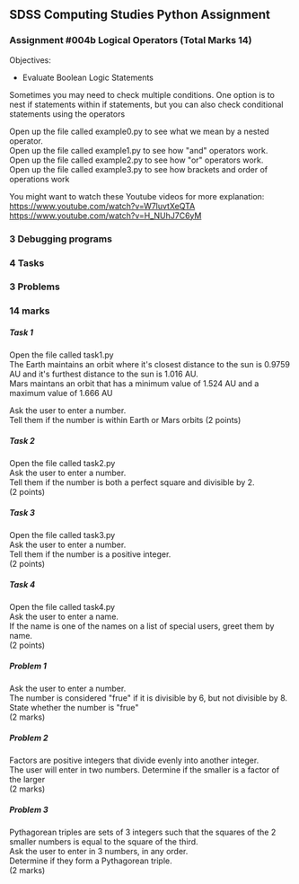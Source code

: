 ## SDSS Computing Studies Python Assignment
### Assignment #004b Logical Operators (Total Marks 14)

Objectives:
* Evaluate Boolean Logic Statements

Sometimes you may need to check multiple conditions.  One option is to nest if statements within if statements, but you can also check conditional statements using the operators 


Open up the file called example0.py to see what we mean by a nested operator.  
Open up the file called example1.py to see how "and" operators work.  
Open up the file called example2.py to see how "or" operators work.  
Open up the file called example3.py to see how brackets and order of operations work  

You might want to watch these Youtube videos for more explanation:  
https://www.youtube.com/watch?v=W7luvtXeQTA  
https://www.youtube.com/watch?v=H_NUhJ7C6yM  


### 3 Debugging programs
### 4 Tasks
### 3 Problems
### 14 marks

##### Task 1
Open the file called task1.py  
The Earth maintains an orbit where it's closest distance to the sun is 0.9759 AU and it's furthest distance to the sun is 1.016 AU.  
Mars maintans an orbit that has a minimum value of 1.524 AU and a maximum value of 1.666 AU  

Ask the user to enter a number.  
Tell them if the number is within Earth or Mars orbits
(2 points) 

##### Task 2
Open the file called task2.py  
Ask the user to enter a number.  
Tell them if the number is both a perfect square and divisible by 2.  
(2 points) 

##### Task 3  
Open the file called task3.py  
Ask the user to enter a number.  
Tell them if the number is a positive integer.  
(2 points) 

##### Task 4
Open the file called task4.py  
Ask the user to enter a name.  
If the name is one of the names on a list of special users, greet them by name.  
(2 points) 

##### Problem 1
Ask the user to enter a number.  
The number is considered "frue" if it is divisible by 6, but not divisible by 8.  
State whether the number is "frue"  
(2 marks)

##### Problem 2
Factors are positive integers that divide evenly into another integer.  
The user will enter in two numbers.  Determine if the smaller is a factor of the larger  
(2 marks)

##### Problem 3
Pythagorean triples are sets of 3 integers such that the squares of the 2 smaller numbers is equal to the square of the third.  
Ask the user to enter in 3 numbers, in any order.  
Determine if they form a Pythagorean triple.  
(2 marks)





